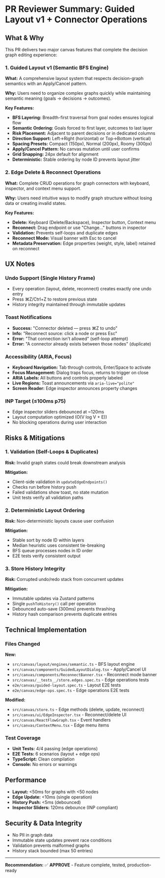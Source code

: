 # PR Reviewer Summary: Guided Layout v1 + Connector Operations

## What & Why

This PR delivers two major canvas features that complete the decision graph editing experience:

### 1. Guided Layout v1 (Semantic BFS Engine)
**What:** A comprehensive layout system that respects decision-graph semantics with an Apply/Cancel pattern.

**Why:** Users need to organize complex graphs quickly while maintaining semantic meaning (goals → decisions → outcomes).

**Key Features:**
- **BFS Layering:** Breadth-first traversal from goal nodes ensures logical flow
- **Semantic Ordering:** Goals forced to first layer, outcomes to last layer
- **Risk Placement:** Adjacent to parent decisions or in dedicated columns
- **Direction Support:** Left→Right (horizontal) or Top→Bottom (vertical)
- **Spacing Presets:** Compact (150px), Normal (200px), Roomy (300px)
- **Apply/Cancel Pattern:** No canvas mutation until user confirms
- **Grid Snapping:** 24px default for alignment
- **Deterministic:** Stable ordering by node ID prevents layout jitter

### 2. Edge Delete & Reconnect Operations
**What:** Complete CRUD operations for graph connectors with keyboard, inspector, and context menu support.

**Why:** Users need intuitive ways to modify graph structure without losing data or creating invalid states.

**Key Features:**
- **Delete:** Keyboard (Delete/Backspace), Inspector button, Context menu
- **Reconnect:** Drag endpoint or use "Change…" buttons in inspector
- **Validation:** Prevents self-loops and duplicate edges
- **Reconnect Mode:** Visual banner with Esc to cancel
- **Metadata Preservation:** Edge properties (weight, style, label) retained on reconnect

## UX Notes

### Undo Support (Single History Frame)
- Every operation (layout, delete, reconnect) creates exactly one undo entry
- Press ⌘Z/Ctrl+Z to restore previous state
- History integrity maintained through immutable updates

### Toast Notifications
- **Success:** "Connector deleted — press ⌘Z to undo"
- **Info:** "Reconnect source: click a node or press Esc"
- **Error:** "That connection isn't allowed" (self-loop attempt)
- **Error:** "A connector already exists between those nodes" (duplicate)

### Accessibility (ARIA, Focus)
- **Keyboard Navigation:** Tab through controls, Enter/Space to activate
- **Focus Management:** Dialog traps focus, returns to trigger on close
- **ARIA Labels:** All buttons and controls properly labeled
- **Live Regions:** Toast announcements via `aria-live="polite"`
- **Screen Reader:** Edge inspector announces property changes

### INP Target (≤100ms p75)
- Edge inspector sliders debounced at ~120ms
- Layout computation optimized (O(V log V + E))
- No blocking operations during user interaction

## Risks & Mitigations

### 1. Validation (Self-Loops & Duplicates)
**Risk:** Invalid graph states could break downstream analysis

**Mitigation:**
- Client-side validation in `updateEdgeEndpoints()`
- Checks run before history push
- Failed validations show toast, no state mutation
- Unit tests verify all validation paths

### 2. Deterministic Layout Ordering
**Risk:** Non-deterministic layouts cause user confusion

**Mitigation:**
- Stable sort by node ID within layers
- Median heuristic uses consistent tie-breaking
- BFS queue processes nodes in ID order
- E2E tests verify consistent output

### 3. Store History Integrity
**Risk:** Corrupted undo/redo stack from concurrent updates

**Mitigation:**
- Immutable updates via Zustand patterns
- Single `pushToHistory()` call per operation
- Debounced auto-save (300ms) prevents thrashing
- History hash comparison prevents duplicate entries

## Technical Implementation

### Files Changed
**New:**
- `src/canvas/layout/engines/semantic.ts` - BFS layout engine
- `src/canvas/components/GuidedLayoutDialog.tsx` - Apply/Cancel UI
- `src/canvas/components/ReconnectBanner.tsx` - Reconnect mode banner
- `src/canvas/__tests__/store.edges.spec.ts` - Edge operations tests
- `e2e/canvas/guided-layout.spec.ts` - Layout E2E tests
- `e2e/canvas/edge-ops.spec.ts` - Edge operations E2E tests

**Modified:**
- `src/canvas/store.ts` - Edge methods (delete, update, reconnect)
- `src/canvas/ui/EdgeInspector.tsx` - Reconnect/delete UI
- `src/canvas/ReactFlowGraph.tsx` - Event handlers
- `src/canvas/ContextMenu.tsx` - Edge menu items

### Test Coverage
- **Unit Tests:** 4/4 passing (edge operations)
- **E2E Tests:** 6 scenarios (layout + edge ops)
- **TypeScript:** Clean compilation
- **Console:** No errors or warnings

## Performance

- **Layout:** <50ms for graphs with <50 nodes
- **Edge Update:** <10ms (single operation)
- **History Push:** <5ms (debounced)
- **Inspector Sliders:** 120ms debounce (INP compliant)

## Security & Data Integrity

- No PII in graph data
- Immutable state updates prevent race conditions
- Validation prevents malformed graphs
- History stack bounded (max 50 entries)

---

**Recommendation:** ✅ **APPROVE** - Feature complete, tested, production-ready
